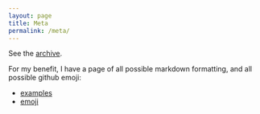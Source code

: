 ```yaml
---
layout: page
title: Meta
permalink: /meta/
---
```


See the [archive](archive.md).

For my benefit, I have a page of all possible markdown formatting, and
all possible github emoji:

* [examples](examples.md)
* [emoji](emoji.md)
